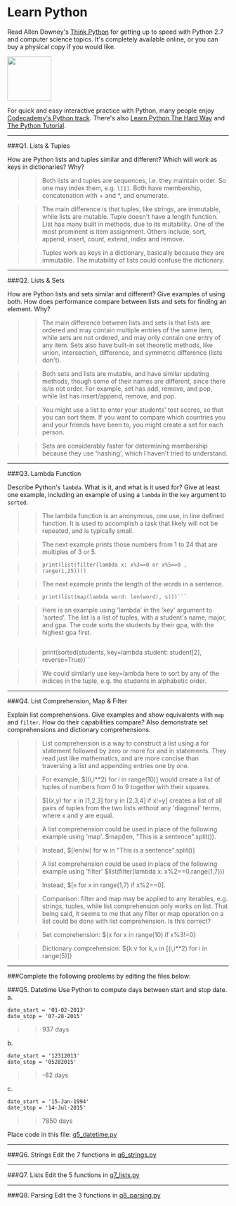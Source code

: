 # Learn Python

Read Allen Downey's [Think Python](http://www.greenteapress.com/thinkpython/) for getting up to speed with Python 2.7 and computer science topics. It's completely available online, or you can buy a physical copy if you would like.

<a href="http://www.greenteapress.com/thinkpython/"><img src="img/think_python.png" style="width: 100px;" target="_blank"></a>

For quick and easy interactive practice with Python, many people enjoy [Codecademy's Python track](http://www.codecademy.com/en/tracks/python). There's also [Learn Python The Hard Way](http://learnpythonthehardway.org/book/) and [The Python Tutorial](https://docs.python.org/2/tutorial/).

---

###Q1. Lists &amp; Tuples

How are Python lists and tuples similar and different? Which will work as keys in dictionaries? Why?

>> Both lists and tuples are sequences, i.e. they maintain order. So one may index them, e.g. ```l[1]```. Both have membership, concatenation with + and *, and enumerate.

>> The main difference is that tuples, like strings, are immutable, while lists are mutable. Tuple doesn't have a length function. List has many built in methods, due to its mutability. One of the most prominent is item assignment. Others include, sort, append, insert, count, extend, index and remove.

>> Tuples work as keys in a dictionary, basically because they are immutable. The mutability of lists could confuse the dictionary.

---

###Q2. Lists &amp; Sets

How are Python lists and sets similar and different? Give examples of using both. How does performance compare between lists and sets for finding an element. Why?

>> The main difference between lists and sets is that lists are ordered and may contain multiple entries of the same item, while sets are not ordered, and may only contain one entry of any item. Sets also have built-in set theoretic methods, like union, intersection, difference, and symmetric difference (lists don't). 

>> Both sets and lists are mutable, and have similar updating methods, though some of their names are different, since there is/is not order. For example, set has add, remove, and pop, while list has insert/append, remove, and pop.

>> You might use a list to enter your students' test scores, so that you can sort them. If you want to compare which countries you and your friends have been to, you might create a set for each person.

>> Sets are considerably faster for determining membership because they use 'hashing', which I haven't tried to understand.

---

###Q3. Lambda Function

Describe Python's `lambda`. What is it, and what is it used for? Give at least one example, including an example of using a `lambda` in the `key` argument to `sorted`.

>> The lambda function is an anonymous, one use, in line defined function. It is used to accomplish a task that likely will not be repeated, and is typically small.

>> The next example prints those numbers from 1 to 24 that are multiples of 3 or 5. 

>> ```print(list(filter(lambda x: x%3==0 or x%5==0 , range(1,25))))```  

>> The next example prints the length of the words in a sentence.

>> ```s="This is an example sentence".split()  
>> print(list(map(lambda word: len(word), s)))``` 

>> Here is an example using 'lambda' in the 'key' argument to 'sorted'. The list is a list of tuples, with a student's name, major, and gpa. The code sorts the students by their gpa, with the highest gpa first.

>> ```students=[('Amy', 'Chemistry', '3.7'), ('Bob', 'Chemistry', '2.2'), ('Carol','Physics','4.0')]

>>print(sorted(students, key=lambda student: student[2], reverse=True))```

>> We could similarly use key=lambda here to sort by any of the indices in the tuple, e.g. the students in alphabetic order.

---

###Q4. List Comprehension, Map &amp; Filter

Explain list comprehensions. Give examples and show equivalents with `map` and `filter`. How do their capabilities compare? Also demonstrate set comprehensions and dictionary comprehensions.

>> List comprehension is a way to construct a list using a for statement followed by zero or more for and in statements. They read just like mathematics, and are more concise than traversing a list and appending entries one by one.

>> For example, $[(i,i**2) for i in range(10)] would create a list of tuples of  numbers from 0 to 9 together with their squares.

>> $[(x,y) for x in [1,2,3] for y in [2,3,4] if x!=y] creates a list of all pairs of tuples from the two lists without any 'diagonal' terms, where x and y are equal.

>> A list comprehension could be used in place of the following example using 'map'. $map(len, "This is a sentence".split()).

>> Instead, $[len(w) for w in "This is a sentence".split()]

>> A list comprehension could be used in place of the following example using 'filter' $list(filter(lambda x: x%2==0,range(1,7)))

>> Instead, $[x for x in range(1,7) if x%2==0].

>> Comparison: filter and map may be applied to any iterables, e.g. strings, tuples, while list comprehension only works on list. That being said, it seems to me that any filter or map operation on a list could be done with list comprehension. Is this correct? 

>> Set comprehension: ${x for x in range(10) if x%3!=0}

>> Dictionary comprehension: ${k:v for k,v in [(i,i**2) for i in range(5)]}

---

###Complete the following problems by editing the files below:

###Q5. Datetime
Use Python to compute days between start and stop date.   
a.  

```
date_start = '01-02-2013'    
date_stop = '07-28-2015'
```

>> 937 days

b.  
```
date_start = '12312013'  
date_stop = '05282015'  
```

>> -82 days

c.  
```
date_start = '15-Jan-1994'      
date_stop = '14-Jul-2015'  
```

>> 7850 days

Place code in this file: [q5_datetime.py](python/q5_datetime.py)

---

###Q6. Strings
Edit the 7 functions in [q6_strings.py](python/q6_strings.py)

---

###Q7. Lists
Edit the 5 functions in [q7_lists.py](python/q7_lists.py)

---

###Q8. Parsing
Edit the 3 functions in [q8_parsing.py](python/q8_parsing.py)






